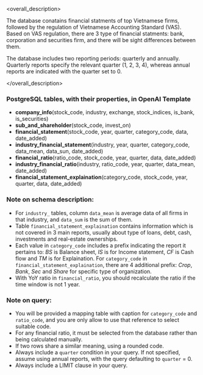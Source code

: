 <overall_description>

The database conatains financial statments of top Vietnamese firms, followed by the regulation of Vietnamese Accounting Standard (VAS). Based on VAS regulation, there are 3 type of financial statments: bank, corporation and securities firm, and there will be sight differences between them.

The database includes two reporting periods: quarterly and annually. Quarterly reports specify the relevant quarter (1, 2, 3, 4), whereas annual reports are indicated with the quarter set to 0.

</overall_description>

### PostgreSQL tables, with their properties, in OpenAI Template

<schema>

- **company_info**(stock_code, industry, exchange, stock_indices, is_bank, is_securities)
- **sub_and_shareholder**(stock_code, invest_on)
- **financial_statement**(stock_code, year, quarter, category_code, data, date_added)
- **industry_financial_statement**(industry, year, quarter, category_code, data_mean, data_sun, date_added)
- **financial_ratio**(ratio_code, stock_code, year, quarter, data, date_added)
- **industry_financial_ratio**(industry, ratio_code, year, quarter, data_mean, date_added)
- **financial_statement_explaination**(category_code, stock_code, year, quarter, data, date_added)

</schema>

### Note on schema description: 
- For `industry_` tables, column `data_mean` is average data of all firms in that industry, and `data_sum` is the sum of them.
- Table `financial_statement_explaination` contains information which is not covered in 3 main reports, usually about type of loans, debt, cash, investments and real-estate ownerships. 
- Each value in `category_code` includes a prefix indicating the report it pertains to: *BS* is Balance sheet, *IS* is for Income statement, *CF* is Cash flow and *TM* is for Explaination. For `category_code` in `financial_statement_explaination`, there are 4 additional prefix: *Crop*, *Bank*, *Sec* and *Share* for specific type of organization.
- With YoY ratio in `financial_ratio`, you should recalculate the ratio if the time window is not 1 year.

### Note on query:
- You will be provided a mapping table with caption for `category_code` and `ratio_code`, and you are only allow to use that reference to select suitable code.
- For any financial ratio, it must be selected from the database rather than being calculated manually.
- If two rows share a similar meaning, using a rounded code.
- Always include a `quarter` condition in your query. If not specified, assume using annual reports, with the query defaulting to `quarter` = 0.
- Always include a LIMIT clause in your query.